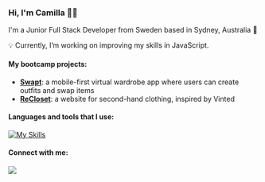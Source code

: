 ### Hi, I'm Camilla :woman_technologist:

I'm a Junior Full Stack Developer from Sweden based in Sydney, Australia :kangaroo:

💡 Currently, I’m working on improving my skills in JavaScript.

#### My bootcamp projects:

- <a href="https://github.com/serena-mellor/swapt">**Swapt**</a>: a mobile-first virtual wardrobe app where users can create outfits and swap items
- <a href="https://github.com/serena-mellor/recloset">**ReCloset**</a>: a website for second-hand clothing, inspired by Vinted

#### Languages and tools that I use:
[![My Skills](https://skillicons.dev/icons?i=js,html,css,ruby,rails,bootstrap,git,heroku,figma)](https://skillicons.dev)

#### Connect with me:
<a href="https://www.linkedin.com/in/camilla-ligovic/">
  <img src="https://skillicons.dev/icons?i=linkedin" />
</a>

<!--
**camligo/camligo** is a ✨ _special_ ✨ repository because its `README.md` (this file) appears on your GitHub profile.
